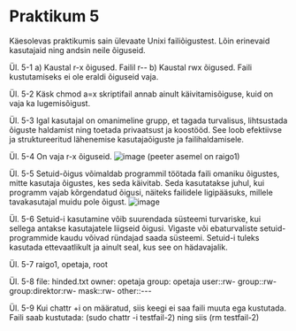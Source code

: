 # Praktikum 5
Käesolevas praktikumis sain ülevaate Unixi failiõigustest. Lõin erinevaid kasutajaid ning andsin neile õiguseid.

Ül. 5-1
a) Kaustal r-x õigused. Failil r--
b) Kaustal rwx õigused. Faili kustutamiseks ei ole eraldi õiguseid vaja.

Ül. 5-2
Käsk chmod a=x skriptifail annab ainult käivitamisõiguse, kuid on vaja ka lugemisõigust.

Ül. 5-3
Igal kasutajal on omanimeline grupp, et tagada turvalisus, lihtsustada õiguste haldamist ning toetada privaatsust ja koostööd. See loob efektiivse ja struktureeritud lähenemise kasutajaõiguste ja failihaldamisele.

Ül. 5-4
On vaja r-x õiguseid.
![image](https://github.com/user-attachments/assets/219419c5-4513-4b5c-83e0-0da0fd43a24d)
(peeter asemel on raigo1)

Ül. 5-5
Setuid-õigus võimaldab programmil töötada faili omaniku õigustes, mitte kasutaja õigustes, kes seda käivitab. Seda kasutatakse juhul, kui programm vajab kõrgendatud õigusi, näiteks failidele ligipääsuks, millele tavakasutajal muidu pole õigust.
![image](https://github.com/user-attachments/assets/fb95ad58-28b2-48d9-ae44-31080bad4812)

Ül. 5-6
Setuid-i kasutamine võib suurendada süsteemi turvariske, kui sellega antakse kasutajatele liigseid õigusi. Vigaste või ebaturvaliste setuid-programmide kaudu võivad ründajad saada süsteemi. Setuid-i tuleks kasutada ettevaatlikult ja ainult seal, kus see on hädavajalik.

Ül. 5-7
raigo1, opetaja, root

Ül. 5-8
 file: hinded.txt
 owner: opetaja
 group: opetaja
user::rw-
group::rw-
group:direktor:rw-
mask::rw-
other::---

Ül. 5-9
Kui chattr +i on määratud, siis keegi ei saa faili muuta ega kustutada. 
Faili saab kustutada: (sudo chattr -i testfail-2) ning siis (rm testfail-2)

